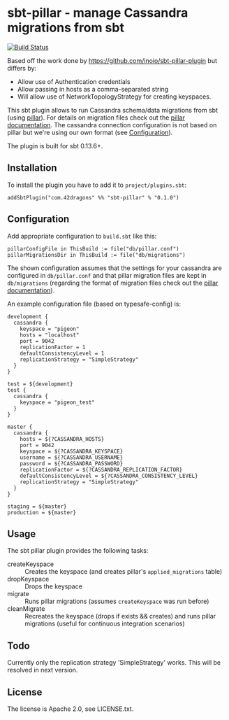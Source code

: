 # sbt-pillar - manage Cassandra migrations from sbt

[![Build Status](https://travis-ci.org/henders/sbt-pillar-plugin.svg?branch=master)](https://travis-ci.org/henders/sbt-pillar-plugin)

Based off the work done by https://github.com/inoio/sbt-pillar-plugin but differs by:
* Allow use of Authentication credentials
* Allow passing in hosts as a comma-separated string
* Will allow use of NetworkTopologyStrategy for creating keyspaces.

This sbt plugin allows to run Cassandra schema/data migrations from sbt (using [pillar](https://github.com/comeara/pillar)).
 For details on migration files check out the [pillar documentation](https://github.com/comeara/pillar#migration-files).
 The cassandra connection configuration is not based on pillar but we're using our own format (see [Configuration](#configuration)).

The plugin is built for sbt 0.13.6+.

## Installation

To install the plugin you have to add it to `project/plugins.sbt`:
```
addSbtPlugin("com.42dragons" %% "sbt-pillar" % "0.1.0")
```

## Configuration

Add appropriate configuration to `build.sbt` like this:
```
pillarConfigFile in ThisBuild := file("db/pillar.conf")
pillarMigrationsDir in ThisBuild := file("db/migrations")
```

The shown configuration assumes that the settings for your cassandra are configured in `db/pillar.conf` and that pillar migration files are kept in `db/migrations` (regarding the format of migration files
check out the [pillar documentation](https://github.com/comeara/pillar#migration-files)).

An example configuration file (based on typesafe-config) is:
```
development {
  cassandra {
    keyspace = "pigeon"
    hosts = "localhost"
    port = 9042
    replicationFactor = 1
    defaultConsistencyLevel = 1
    replicationStrategy = "SimpleStrategy"
  }
}

test = ${development}
test {
  cassandra {
    keyspace = "pigeon_test"
  }
}

master {
  cassandra {
    hosts = ${?CASSANDRA_HOSTS}
    port = 9042
    keyspace = ${?CASSANDRA_KEYSPACE}
    username = ${?CASSANDRA_USERNAME}
    password = ${?CASSANDRA_PASSWORD}
    replicationFactor = ${?CASSANDRA_REPLICATION_FACTOR}
    defaultConsistencyLevel = ${?CASSANDRA_CONSISTENCY_LEVEL}
    replicationStrategy = "SimpleStrategy"
  }
}

staging = ${master}
production = ${master}
```

## Usage

The sbt pillar plugin provides the following tasks:

<dl>
<dt>createKeyspace</dt><dd>Creates the keyspace (and creates pillar's <code>applied_migrations</code> table)</dd>
<dt>dropKeyspace</dt><dd>Drops the keyspace</dd>
<dt>migrate</dt><dd>Runs pillar migrations (assumes <code>createKeyspace</code> was run before)</dd>
<dt>cleanMigrate</dt><dd>Recreates the keyspace (drops if exists && creates) and runs pillar migrations (useful for continuous integration scenarios)</dd>
</dl>

## Todo

Currently only the replication strategy 'SimpleStrategy' works. This will be resolved in next version.

## License

The license is Apache 2.0, see LICENSE.txt.
